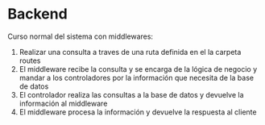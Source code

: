# Backend

Curso normal del sistema con middlewares:

1. Realizar una consulta a traves de una ruta definida en el la carpeta routes
2. El middleware recibe la consulta y se encarga de la lógica de negocio y mandar a los controladores por la información que necesita de la base de datos
3. El controlador realiza las consultas a la base de datos y devuelve la información al middleware
4. El middleware procesa la información y devuelve la respuesta al cliente

